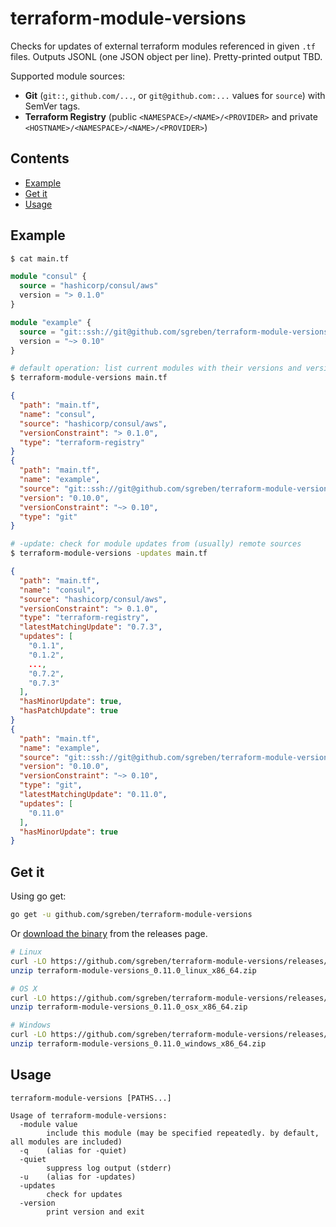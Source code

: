 # terraform-module-versions

Checks for updates of external terraform modules referenced in given `.tf` files. Outputs JSONL (one JSON object per line). Pretty-printed output TBD.

Supported module sources:
- **Git** (`git::`, `github.com/...`, or `git@github.com:...` values for `source`) with SemVer tags.
- **Terraform Registry** (public `<NAMESPACE>/<NAME>/<PROVIDER>` and private `<HOSTNAME>/<NAMESPACE>/<NAME>/<PROVIDER>`)

## Contents

- [Example](#example)
- [Get it](#get-it)
- [Usage](#usage)

## Example

```sh
$ cat main.tf
```

```terraform
module "consul" {
  source = "hashicorp/consul/aws"
  version = "> 0.1.0"
}

module "example" {
  source = "git::ssh://git@github.com/sgreben/terraform-module-versions?ref=0.10.0"
  version = "~> 0.10"
}
```

```sh
# default operation: list current modules with their versions and version constraints (if specified)
$ terraform-module-versions main.tf
```

```json
{
  "path": "main.tf",
  "name": "consul",
  "source": "hashicorp/consul/aws",
  "versionConstraint": "> 0.1.0",
  "type": "terraform-registry"
}
{
  "path": "main.tf",
  "name": "example",
  "source": "git::ssh://git@github.com/sgreben/terraform-module-versions?ref=0.10.0",
  "version": "0.10.0",
  "versionConstraint": "~> 0.10",
  "type": "git"
}
```

```sh
# -update: check for module updates from (usually) remote sources
$ terraform-module-versions -updates main.tf
```

```json
{
  "path": "main.tf",
  "name": "consul",
  "source": "hashicorp/consul/aws",
  "versionConstraint": "> 0.1.0",
  "type": "terraform-registry",
  "latestMatchingUpdate": "0.7.3",
  "updates": [
    "0.1.1",
    "0.1.2",
    ...,
    "0.7.2",
    "0.7.3"
  ],
  "hasMinorUpdate": true,
  "hasPatchUpdate": true
}
{
  "path": "main.tf",
  "name": "example",
  "source": "git::ssh://git@github.com/sgreben/terraform-module-versions?ref=0.10.0",
  "version": "0.10.0",
  "versionConstraint": "~> 0.10",
  "type": "git",
  "latestMatchingUpdate": "0.11.0",
  "updates": [
    "0.11.0"
  ],
  "hasMinorUpdate": true
}

```

## Get it

Using go get:

```bash
go get -u github.com/sgreben/terraform-module-versions
```

Or [download the binary](https://github.com/sgreben/terraform-module-versions/releases/latest) from the releases page.

```bash
# Linux
curl -LO https://github.com/sgreben/terraform-module-versions/releases/download/0.11.0/terraform-module-versions_0.11.0_linux_x86_64.zip
unzip terraform-module-versions_0.11.0_linux_x86_64.zip

# OS X
curl -LO https://github.com/sgreben/terraform-module-versions/releases/download/0.11.0/terraform-module-versions_0.11.0_osx_x86_64.zip
unzip terraform-module-versions_0.11.0_osx_x86_64.zip

# Windows
curl -LO https://github.com/sgreben/terraform-module-versions/releases/download/0.11.0/terraform-module-versions_0.11.0_windows_x86_64.zip
unzip terraform-module-versions_0.11.0_windows_x86_64.zip
```

## Usage

```text
terraform-module-versions [PATHS...]

Usage of terraform-module-versions:
  -module value
    	include this module (may be specified repeatedly. by default, all modules are included)
  -q	(alias for -quiet)
  -quiet
    	suppress log output (stderr)
  -u	(alias for -updates)
  -updates
    	check for updates
  -version
    	print version and exit
```
